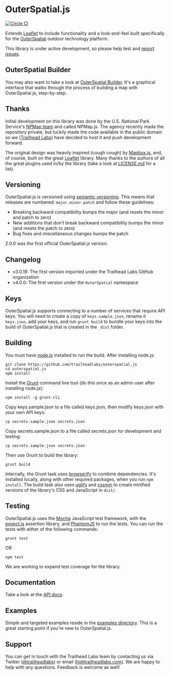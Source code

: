 # OuterSpatial.js

[![Circle CI](https://circleci.com/gh/trailheadlabs/outerspatial.js.svg?style=svg)](https://circleci.com/gh/trailheadlabs/outerspatial.js)

Extends [Leaflet](http://leafletjs.com) to include functionality and a look-and-feel built specifically for the [OuterSpatial](https://www.outerspatial.com) outdoor technology platform.

This library is under active development, so please help test and [report issues](https://github.com/trailheadlabs/outerspatial.js/issues).

## OuterSpatial Builder

You may also want to take a look at [OuterSpatial Builder](https://github.com/trailheadlabs/outerspatial-builder). It's a graphical interface that walks through the process of building a map with OuterSpatial.js, step-by-step.

## Thanks

Initial development on this library was done by the U.S. National Park Service's [NPMap team](https://www.nps.gov/npmap/) and called NPMap.js. The agency recently made the repository private, but luckily made the code available in the public domain so we ([Trailhead Labs](https://www.trailheadlabs.com)) have decided to host it and push development forward.

The original design was heavily inspired (cough cough) by [Mapbox.js](https://github.com/mapbox/mapbox.js), and, of course, built on the great [Leaflet](http://leafletjs.com) library. Many thanks to the authors of all the great plugins used in/by the library (take a look at [LICENSE.md](https://github.com/trailheadlabs/outerspatial.js/blob/master/LICENSE.md) for a list).

## Versioning

OuterSpatial.js is versioned using [semantic versioning](http://semver.org). This means that releases are numbered: `major.minor.patch` and follow these guidelines:

- Breaking backward compatibility bumps the major (and resets the minor and patch to zero)
- New additions that don't break backward compatibility bumps the minor (and resets the patch to zero)
- Bug fixes and miscellaneous changes bumps the patch

2.0.0 was the first official OuterSpatial.js version.

## Changelog

- v3.0.18: The first version imported under the Trailhead Labs GitHub organization
- v4.0.0: The first version under the `OuterSpatial` namespace

## Keys

OuterSpatial.js supports connecting to a number of services that require API keys. You will need to create a copy of `keys.sample.json`, rename it `keys.json`, add your keys, and run `grunt build` to bundle your keys into the build of OuterSpatial.js that is created in the `_dist` folder.

## Building

You must have [node.js](https://nodejs.org/) installed to run the build. After installing node.js:

    git clone https://github.com/trailheadlabs/outerspatial.js
    cd outerspatial.js
    npm install

Install the [Grunt](http://gruntjs.com/) command line tool (do this once as an admin user after installing node.js):

    npm install -g grunt-cli

Copy keys.sample.json to a file called keys.json, then modify keys.json with your own API keys:

    cp secrets.sample.json secrets.json

Copy secrets.sample.json to a file called secrets.json for development and testing:

    cp secrets.sample.json secrets.json

Then use Grunt to build the library:

    grunt build

Internally, the Grunt task uses [browserify](https://github.com/substack/node-browserify) to combine dependencies. It's installed locally, along with other required packages, when you run `npm install`. The build task also uses [uglify](https://github.com/gruntjs/grunt-contrib-uglify) and [cssmin](https://npmjs.org/package/grunt-contrib-cssmin) to create minified versions of the library's CSS and JavaScript in `dist/`.

## Testing

OuterSpatial.js uses the [Mocha](https://mochajs.org) JavaScript test framework, with the [expect.js](https://github.com/Automattic/expect.js) assertion library, and [PhantomJS](http://phantomjs.org/) to run the tests. You can run the tests with either of the following commands:

    grunt test

OR

    npm test

We are working to expand test coverage for the library.

## Documentation

Take a look at the [API docs](https://github.com/trailheadlabs/outerspatial.js/blob/master/api/index.md).

## Examples

Simple and targeted examples reside in the [examples directory](https://github.com/trailheadlabs/outerspatial.js/blob/master/examples/). This is a great starting point if you're new to OuterSpatial.js.

## Support

You can get in touch with the Trailhead Labs team by contacting us via Twitter ([@trailheadlabs](https://twitter.com/trailheadlabs)) or email ([hi@trailheadlabs.com](mailto:hi@trailheadlabs.com)). We are happy to help with any questions. Feedback is welcome as well!
